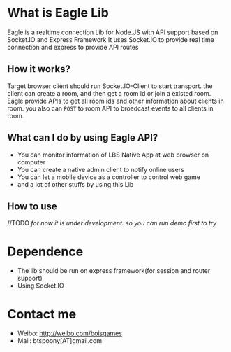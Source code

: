 # What is Eagle Lib
Eagle is a realtime connection Lib for Node.JS with API support based on Socket.IO and Express Framework
It uses Socket.IO to provide real time connection and express to provide API routes

## How it works?
Target browser client should run Socket.IO-Client to start transport. the client can create a room, and then get a room id or join a existed room.
Eagle provide APIs to get all room ids and other information about clients in room. you also can ```POST``` to room API to broadcast events to all clients in room.

## What can I do by using Eagle API?
* You can monitor information of LBS Native App at web browser on computer
* You can create a native admin client to notify online users
* You can let a mobile device as a controller to control web game
* and a lot of other stuffs by using this Lib

## How to use

//TODO _for now it is under development. so you can run demo first to try_

# Dependence
* The lib should be run on express framework(for session and router support)
* Using Socket.IO

# Contact me
* Weibo: http://weibo.com/boisgames
* Mail: btspoony[AT]gmail.com